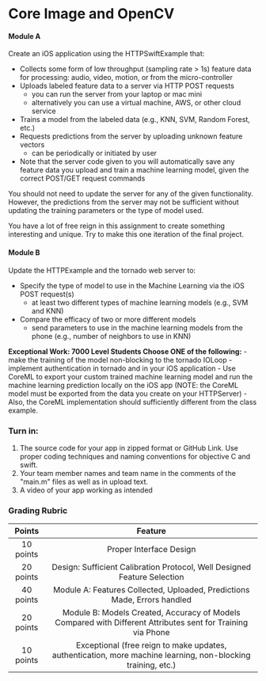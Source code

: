 # Core Image and OpenCV

#### Module A 
Create an iOS application using the HTTPSwiftExample that:
- Collects some form of low throughput (sampling rate > 1s) feature data for processing: audio, video, motion, or from the micro-controller
- Uploads labeled feature data to a server via HTTP POST requests
	- you can run the server from your laptop or mac mini
	- alternatively you can use a virtual machine, AWS, or other cloud service
- Trains a model from the labeled data (e.g., KNN, SVM, Random Forest, etc.)
- Requests predictions from the server by uploading unknown feature vectors 
	- can be periodically or initiated by user
- Note that the server code given to you will automatically save any feature data you upload and train a machine learning model, given the correct POST/GET request commands

You should not need to update the server for any of the given functionality. However, the predictions from the server may not be sufficient without updating the training parameters or the type of model used. 

You have a lot of free reign in this assignment to create something interesting and unique. Try to make this one iteration of the final project. 

#### Module B
Update the HTTPExample and the tornado web server to:
- Specify the type of model to use in the Machine Learning via the iOS POST request(s)
	- at least two different types of machine learning models (e.g., SVM and KNN)
- Compare the efficacy of two or more different models 
	- send parameters to use in the machine learning models from the phone (e.g., number of neighbors to use in KNN)

<strong>Exceptional Work: 7000 Level Students Choose ONE of the following:</strong>
	- make the training of the model non-blocking to the tornado IOLoop
	- implement authentication in tornado and in your iOS application
	- Use CoreML to export your custom trained machine learning model and run the machine learning prediction locally on the iOS app (NOTE: the CoreML model must be exported from the data you create on your HTTPServer)
		- Also, the CoreML implementation should sufficiently different from the class example.

### Turn in: 

1. The source code for your app in zipped format or GitHub Link. Use proper coding techniques and naming conventions for objective C and swift.
2. Your team member names and team name in the comments of the "main.m" files as well as in upload text. 
3. A video of your app working as intended

### Grading Rubric
|   Points      |     Feature    |
|      :---:    |      :---:     |
| 10 points 	| Proper Interface Design  |
| 20 points		| Design: Sufficient Calibration Protocol, Well Designed Feature Selection |
| 40 points		| Module A: Features Collected, Uploaded, Predictions Made, Errors handled |
| 20 points		| Module B: Models Created, Accuracy of Models Compared with Different Attributes sent for Training via Phone |
| 10 points		| Exceptional (free reign to make updates, authentication, more machine learning, non-blocking training, etc.) |
